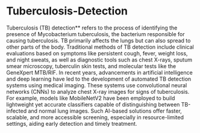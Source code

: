 # Tuberculosis-Detection
Tuberculosis (TB) detection** refers to the process of identifying the presence of Mycobacterium tuberculosis, the bacterium responsible for causing tuberculosis. TB primarily affects the lungs but can also spread to other parts of the body. Traditional methods of TB detection include clinical evaluations based on symptoms like persistent cough, fever, weight loss, and night sweats, as well as diagnostic tools such as chest X-rays, sputum smear microscopy, tuberculin skin tests, and molecular tests like the GeneXpert MTB/RIF. In recent years, advancements in artificial intelligence and deep learning have led to the development of automated TB detection systems using medical imaging. These systems use convolutional neural networks (CNNs) to analyze chest X-ray images for signs of tuberculosis. For example, models like MobileNetV2 have been employed to build lightweight yet accurate classifiers capable of distinguishing between TB-infected and normal lung images. Such AI-based solutions offer faster, scalable, and more accessible screening, especially in resource-limited settings, aiding early detection and timely treatment.
